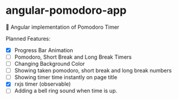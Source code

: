 # angular-pomodoro-app
🍅 Angular implementation of Pomodoro Timer


Planned Features:
- [x] Progress Bar Animation
- [ ] Pomodoro, Short Break and Long Break Timers
- [ ] Changing Background Color
- [ ] Showing taken pomodoro, short break and long break numbers
- [ ] Showing timer time instantly on page title
- [x] rxjs timer (observable)
- [ ] Adding a bell ring sound when time is up.
